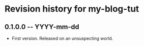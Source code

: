 # Revision history for my-blog-tut

## 0.1.0.0 -- YYYY-mm-dd

* First version. Released on an unsuspecting world.
